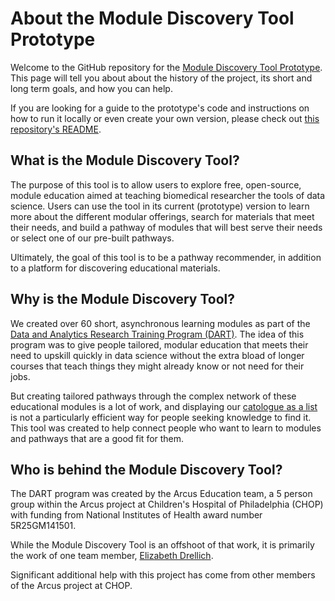 # About the Module Discovery Tool Prototype

Welcome to the GitHub repository for the [Module Discovery Tool Prototype](learn.arcus.chop.edu). This page will tell you about about the history of the project, its short and long term goals, and how you can help.

If you are looking for a guide to the prototype's code and instructions on how to run it locally or even create your own version, please check out [this repository's README](https://github.com/arcus/module_discovery?tab=readme-ov-file#module-discovery-app).

## What is the Module Discovery Tool?

The purpose of this tool is to allow users to explore free, open-source, module education aimed at teaching biomedical researcher the tools of data science. Users can use the tool in its current (prototype) version to learn more about the different modular offerings, search for materials that meet their needs, and build a pathway of modules that will best serve their needs or select one of our pre-built pathways.

Ultimately, the goal of this tool is to be a pathway recommender, in addition to a platform for discovering educational materials. 

## Why is the Module Discovery Tool?

We created over 60 short, asynchronous learning modules as part of the [Data and Analytics Research Training Program (DART)](https://arcus.github.io/education_modules/). The idea of this program was to give people tailored, modular education that meets their need to upskill quickly in data science without the extra bload of longer courses that teach things they might already know or not need for their jobs.

But creating tailored pathways through the complex network of these educational modules is a lot of work, and displaying our [catologue as a list](https://arcus.github.io/education_modules/list_of_modules) is not a particularly efficient way for people seeking knowledge to find it. This tool was created to help connect people who want to learn to modules and pathways that are a good fit for them.

## Who is behind the Module Discovery Tool?

The DART program was created by the Arcus Education team, a 5 person group within the Arcus project at Children's Hospital of Philadelphia (CHOP) with funding from National Institutes of Health award number 5R25GM141501. 

While the Module Discovery Tool is an offshoot of that work, it is primarily the work of one team member, [Elizabeth Drellich](https://github.com/drelliche). 

Significant additional help with this project has come from other members of the Arcus project at CHOP.